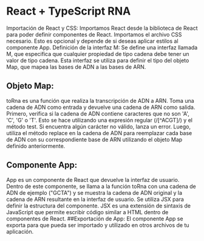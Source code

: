 # React + TypeScript RNA

Importación de React y CSS:
Importamos React desde la biblioteca de React para poder definir componentes de React.
Importamos el archivo CSS necesario. Esto es opcional y depende de si deseas aplicar estilos al componente App.
Definición de la interfaz M:
Se define una interfaz llamada M, que especifica que cualquier propiedad de tipo cadena debe tener un valor de tipo cadena. Esta interfaz se utiliza para definir el tipo del objeto Map, que mapea las bases de ADN a las bases de ARN.
## Objeto Map:

toRna es una función que realiza la transcripción de ADN a ARN.
Toma una cadena de ADN como entrada y devuelve una cadena de ARN como salida.
Primero, verifica si la cadena de ADN contiene caracteres que no son 'A', 'C', 'G' o 'T'. Esto se hace utilizando una expresión regular (/[^ACGT]/) y el método test. Si encuentra algún carácter no válido, lanza un error.
Luego, utiliza el método replace en la cadena de ADN para reemplazar cada base de ADN con su correspondiente base de ARN utilizando el objeto Map definido anteriormente.
## Componente App:
App es un componente de React que devuelve la interfaz de usuario.
Dentro de este componente, se llama a la función toRna con una cadena de ADN de ejemplo ("GCTA") y se muestra la cadena de ADN original y la cadena de ARN resultante en la interfaz de usuario.
Se utiliza JSX para definir la estructura del componente. JSX es una extensión de sintaxis de JavaScript que permite escribir código similar a HTML dentro de componentes de React.
##Exportación de App:
El componente App se exporta para que pueda ser importado y utilizado en otros archivos de tu aplicación.
